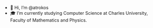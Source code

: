 - 👋 Hi, I’m @atrokos
- 🎓 I’m currently studying Computer Science at Charles University, Faculty of Mathematics and Physics.

<!---
atrokos/atrokos is a ✨ special ✨ repository because its `README.md` (this file) appears on your GitHub profile.
You can click the Preview link to take a look at your changes.
--->
